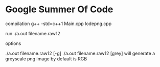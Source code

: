 # Google Summer Of Code

compilation 
g++ -std=c++1 Main.cpp lodepng.cpp

run
./a.out filename.raw12

options

./a.out filename.raw12 [-g]
./a.out filename.raw12 [grey]
will generate a greyscale png image
by default is RGB
